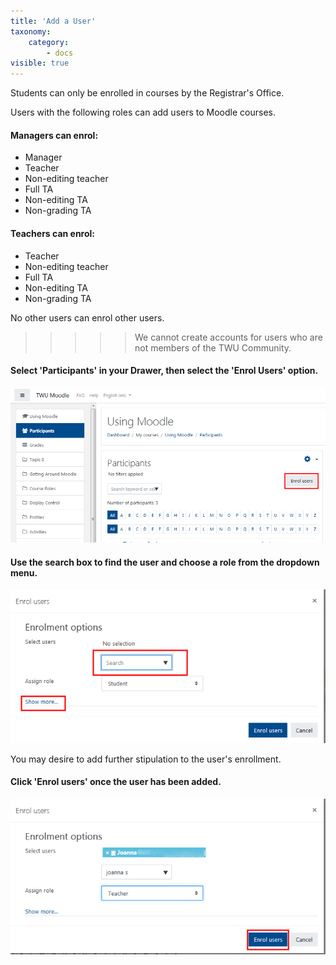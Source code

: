 ```yaml
---
title: 'Add a User'
taxonomy:
    category:
        - docs
visible: true
---
```


Students can only be enrolled in courses by the Registrar's Office.

Users with the following roles can add users to Moodle courses.

#### Managers can enrol:

* Manager
* Teacher
* Non-editing teacher
* Full TA
* Non-editing TA
* Non-grading TA

#### Teachers can enrol:

* Teacher
* Non-editing teacher
* Full TA
* Non-editing TA
* Non-grading TA

No other users can enrol other users.

>>>>> We cannot create accounts for users who are not members of the TWU Community.

#### Select 'Participants' in your Drawer, then select the 'Enrol Users' option.


![](adding-a-user-1.png)

#### Use the search box to find the user and choose a role from the dropdown menu.

![](adding-a-user-2.png)

You may desire to add further stipulation to the user's enrollment.

#### Click 'Enrol users' once the user has been added.

![](adding-a-user-3.png)
